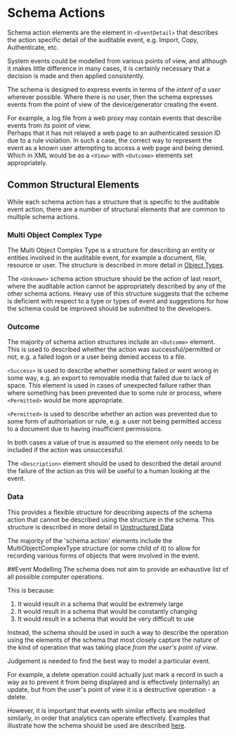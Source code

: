 # Schema Actions
Schema action elements are the element in `<EventDetail>` that describes the action specific detail of the auditable 
event, e.g. Import, Copy, Authenticate, etc.

System events could be modelled from various points of view, and although it makes little difference in many cases,
it is certainly necessary that a decision is made and then applied consistently.
 
The schema is designed to express events in terms of the *intent of a user* wherever possible.  Where there is no user,
then the schema expresses events from the point of view of the device/generator creating the event.

For example, a log file from a web proxy may contain events that describe events from its point of view.  
Perhaps that it has not relayed a web page to an authenticated session ID
due to a rule violation.  In such a case, the correct way to represent the event as a known user attempting to access a web page and being denied.
Which in XML would be as a ```<View>``` with ```<Outcome>``` elements set appropriately.

## Common Structural Elements
While each schema action has a structure that is specific to the auditable event action, there are a number of 
structural elements that are common to multiple schema actions.

### Multi Object Complex Type
The Multi Object Complex Type is a structure for describing an entity or entities involved in the auditable event, 
for example a document, file, resource or user.
 The structure is described in more detail in [Object Types](../objectTypes/README.md).

The `<Unknown>` schema action structure should be the action of last resort, where the auditable action cannot be 
appropriately described by any of the other schema actions. Heavy use of this structure suggests that the scheme is 
deficient with respect to a type or types of event and suggestions for how the schema could be improved should 
be submitted to the developers.

### Outcome
The majority of schema action structures include an `<Outcome>` element. This is used to described whether the action
was successful/permitted or not, e.g. a failed logon or a user being denied access to a file.

`<Success>` is used to describe whether something failed or went wrong in some way, e.g. an export to removable media
 that failed due to lack of space. This element is used in cases of unexpected failure rather than where something 
 has been prevented due to some rule or process, where `<Permitted>` would be more appropriate.

`<Permitted>` is used to describe whether an action was prevented due to some form of authorisation or rule,
 e.g. a user not being permitted access to a document due to having insufficient permissions.

In both cases a value of true is assumed so the element only needs to be included if the action was unsuccessful.

The `<Description>` element should be used to described the detail around the failure of the action as this
 will be useful to a human looking at the event.

### Data
This provides a flexible structure for describing aspects of the schema action that cannot be described using
 the structure in the schema. This structure is described in more detail in [Unstructured Data](../unstructuredData.md)

The majority of the 'schema action' elements include the MultiObjectComplexType structure (or some child of it)
 to allow for recording various forms of objects that were involved in the event.

##Event Modelling
The schema does not aim to provide an exhaustive list of all possible computer operations.

This is because:
1. It would result in a schema that would be extremely large
1. It would result in a schema that would be constantly changing
1. It would result in a schema that would be very difficult to use
 
Instead, the schema should be used in such a way to describe the operation using the elements of the schema that most
closely capture the nature of the kind of operation that was taking place *from the user's point of view*.  

Judgement is needed to find the best way to model a particular event.

For example, a delete operation could actually just mark a record in such a way as to prevent it from being displayed
and is effectively (internally) an update, but from the user's point of view it is a destructive operation - a delete.
 
However, it is important that events with similar effects are modelled similarly, in order that analytics can operate
effectively.  Examples that illustrate how the schema should be used are described [here](eventModelling.md). 